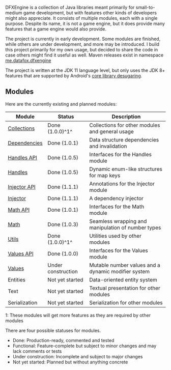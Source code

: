 DFXEngine is a collection of Java libraries meant primarily for small-to-medium game 
development, but with features other kinds of developers might also appreciate. It
consists of multiple modules, each with a single purpose. Despite its name, it is not
a game engine, but it does provide many features that a game engine would also provide.

The project is currently in early development. Some modules are finished, while others
are under development, and more may be introduced. I build this project primarily for 
my own usage, but decided to share the code in case others might find it useful as well.
Maven releases exist in namespace 
[me.datafox.dfxengine](https://central.sonatype.com/namespace/me.datafox.dfxengine)

The project is written at the JDK 11 language level, but only uses the JDK 8+ features
that are supported by Android's 
[core library desugaring](https://developer.android.com/studio/write/java8-support).

## Modules

Here are the currently existing and planned modules:

| Module                       | Status             | Description                                         |
|------------------------------|--------------------|-----------------------------------------------------|
| [Collections](collections)   | Done (1.0.0)^1^    | Collections for other modules and general usage     |
| [Dependencies](dependencies) | Done (1.0.1)       | Data structure dependencies and invalidation        |
| [Handles API](handles-api)   | Done (1.0.5)       | Interfaces for the Handles module                   |
| [Handles](handles)           | Done (1.0.5)       | Dynamic enum-like structures for map keys           |
| [Injector API](injector-api) | Done (1.1.1)       | Annotations for the Injector module                 |
| [Injector](injector)         | Done (1.1.1)       | A dependency injector                               |
| [Math API](math-api)         | Done (1.0.1)       | Interfaces for the Math module                      |
| [Math](math)                 | Done (1.0.3)       | Seamless wrapping and manipulation of number types  |
| [Utils](utils)               | Done (1.0.0)^1^    | Utilities used by other modules                     |
| [Values API](values-api)     | Done (1.0.0)       | Interfaces for the Values module                    |
| [Values](values)             | Under construction | Mutable number values and a dynamic modifier system |
| Entities                     | Not yet started    | Data-oriented entity system                         |
| Text                         | Not yet started    | Textual presentation for other modules              |
| Serialization                | Not yet started    | Serialization for other modules                     |

1: These modules will get more features as they are required by other modules

There are four possible statuses for modules.

 - Done: Production-ready, commented and tested
 - Functional: Feature-complete but subject to minor changes and may lack comments or tests
 - Under construction: Incomplete and subject to major changes
 - Not yet started: Planned but without anything concrete

